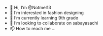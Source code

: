 - 👋 Hi, I’m @Notmel13
- 👀 I’m interested in fashion designing
- 🌱 I’m currently learning 9th grade
- 💞️ I’m looking to collaborate on sabayasachi
- 📫 How to reach me ...

<!---
Notmel13/Notmel13 is a ✨ special ✨ repository because its `README.md` (this file) appears on your GitHub profile.
You can click the Preview link to take a look at your changes.
--->
